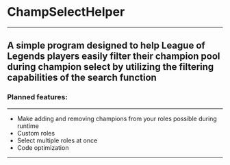# ChampSelectHelper #
--------
A simple program designed to help League of Legends players easily filter their champion pool during champion select by utilizing the filtering capabilities of the search function
--------

### Planned features:
-----
* Make adding and removing champions from your roles possible during runtime
* Custom roles
* Select multiple roles at once
* Code optimization
-----